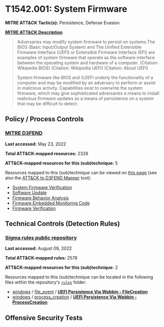 # T1542.001: System Firmware
**MITRE ATT&CK Tactic(s):** Persistence, Defense Evasion

**[MITRE ATT&CK Description](https://attack.mitre.org/techniques/T1542/001)**
<blockquote>Adversaries may modify system firmware to persist on systems.The BIOS (Basic Input/Output System) and The Unified Extensible Firmware Interface (UEFI) or Extensible Firmware Interface (EFI) are examples of system firmware that operate as the software interface between the operating system and hardware of a computer. (Citation: Wikipedia BIOS) (Citation: Wikipedia UEFI) (Citation: About UEFI)

System firmware like BIOS and (U)EFI underly the functionality of a computer and may be modified by an adversary to perform or assist in malicious activity. Capabilities exist to overwrite the system firmware, which may give sophisticated adversaries a means to install malicious firmware updates as a means of persistence on a system that may be difficult to detect.</blockquote>

## Policy / Process Controls
### [MITRE D3FEND](https://d3fend.mitre.org/)
**Last accessed:** May 23, 2022

**Total ATT&CK-mapped resources:** 2328

**ATT&CK-mapped resources for this (sub)technique:** 5

Resources mapped to this (sub)technique can be viewed on [this page](https://d3fend.mitre.org/) (see also the [ATT&CK to D3FEND Mapper](https://d3fend.mitre.org/tools/attack-mapper) tool):

* [System Firmware Verification](https://d3fend.mitre.org/technique/d3f:SystemFirmwareVerification)
* [Software Update](https://d3fend.mitre.org/technique/d3f:SoftwareUpdate)
* [Firmware Behavior Analysis](https://d3fend.mitre.org/technique/d3f:FirmwareBehaviorAnalysis)
* [Firmware Embedded Monitoring Code](https://d3fend.mitre.org/technique/d3f:FirmwareEmbeddedMonitoringCode)
* [Firmware Verification](https://d3fend.mitre.org/technique/d3f:FirmwareVerification)

## Technical Controls (Detection Rules)
### [Sigma rules public repository](https://github.com/SigmaHQ/sigma)
**Last accessed:** August 09, 2022

**Total ATT&CK-mapped rules:** 2578

**ATT&CK-mapped resources for this (sub)technique:** 2

Resources mapped to this (sub)technique can be located in the following files within the repository's <code>[rules](https://github.com/SigmaHQ/sigma/tree/master/rules)</code> folder:

* [windows](https://github.com/SigmaHQ/sigma/tree/master/rules/windows/) / [file_event](https://github.com/SigmaHQ/sigma/tree/master/rules/windows/file_event/) / **[UEFI Persistence Via Wpbbin - FileCreation](https://github.com/SigmaHQ/sigma/blob/master/rules/windows/file_event/file_event_win_wpbbin_persistence.yml)**
* [windows](https://github.com/SigmaHQ/sigma/tree/master/rules/windows/) / [process_creation](https://github.com/SigmaHQ/sigma/tree/master/rules/windows/process_creation/) / **[UEFI Persistence Via Wpbbin - ProcessCreation](https://github.com/SigmaHQ/sigma/blob/master/rules/windows/process_creation/proc_creation_win_wpbbin_persistence.yml)**


## Offensive Security Tests
